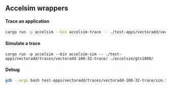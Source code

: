 ## Accelsim wrappers

#### Trace an application
```bash
cargo run -p accelsim --bin accelsim-trace -- ./test-apps/vectoradd/vectoradd 100 32
```

#### Simulate a trace
```
cargo run -p accelsim --bin accelsim-sim -- ./test-apps/vectoradd/traces/vectoradd-100-32-trace/ ./accelsim/gtx1080/
```

#### Debug
```bash
gdb --args bash test-apps/vectoradd/traces/vectoradd-100-32-trace/sim.tmp.sh
```
